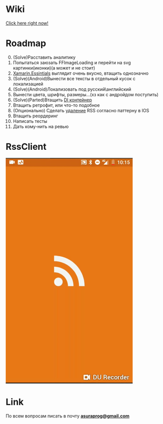 # Wiki
[Click here right now!](https://github.com/BallOfDestruction/RssClient/wiki)

# Roadmap

0. (Solve)Расставить аналитику
1. Попытаться заюзать FFImageLoading и перейти на svg картинки(иконки)(а может и не стоит)
2. [Xamarin.Essintials](https://docs.microsoft.com/ru-ru/xamarin/essentials/) выглядит очень вкусно, втащить однозначно
3. (Solve)(Android)Вынести все тексты в отдельный кусок с локализацией
4. (Solve)(Android)Локализовать под русский\английский
5. Вынести цвета, шрифты, размеры...(хз как с андройдом поступить)
6. (Solve)(Parted)Втащить [DI контейнер](https://autofac.readthedocs.io/en/latest/index.html)
7. Втащить ретрофит, или что-то подобное
8. (Опционально) Сделать [удаление](https://www.ralfebert.de/ios-examples/uikit/uitableviewcontroller/reorderable-cells/) RSS согласно паттерну в IOS 
9. Втащить реордеринг
10. Написать тесты
11. Дать кому-нить на ревью

# RssClient
![Alt Text](https://github.com/BallOfDestruction/RssClient/blob/master/SampleVideo/sample.gif)

# Link
По всем вопросам писать в почту <strong>asuraprog@gmail.com<strong>
